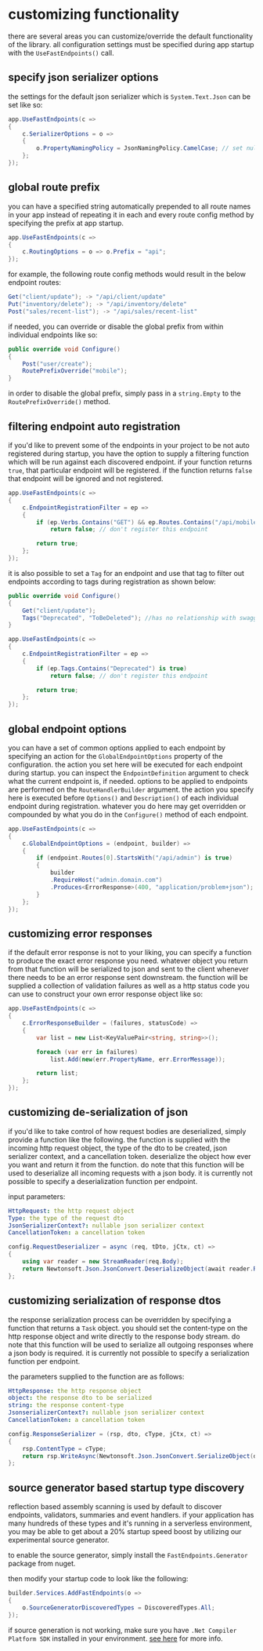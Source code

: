 # customizing functionality
there are several areas you can customize/override the default functionality of the library. 
all configuration settings must be specified during app startup with the `UseFastEndpoints()` call.

## specify json serializer options
the settings for the default json serializer which is `System.Text.Json` can be set like so:
```csharp
app.UseFastEndpoints(c =>
{
    c.SerializerOptions = o =>
    {
        o.PropertyNamingPolicy = JsonNamingPolicy.CamelCase; // set null for pascal case
    };
});
```

## global route prefix
you can have a specified string automatically prepended to all route names in your app instead of repeating it in each and every route config method by specifying the prefix at app startup.
```csharp
app.UseFastEndpoints(c =>
{
    c.RoutingOptions = o => o.Prefix = "api";
});
```
for example, the following route config methods would result in the below endpoint routes:
```csharp
Get("client/update"); -> "/api/client/update"
Put("inventory/delete"); -> "/api/inventory/delete"
Post("sales/recent-list"); -> "/api/sales/recent-list"
```
if needed, you can override or disable the global prefix from within individual endpoints like so:
```csharp
public override void Configure()
{
    Post("user/create");
    RoutePrefixOverride("mobile");
}
```
in order to disable the global prefix, simply pass in a `string.Empty` to the `RoutePrefixOverride()` method.

## filtering endpoint auto registration
if you'd like to prevent some of the endpoints in your project to be not auto registered during startup, you have the option to supply a filtering function which will be run against each discovered endpoint. if your function returns `true`, that particular endpoint will be registered. if the function returns `false` that endpoint will be ignored and not registered.
```csharp
app.UseFastEndpoints(c =>
{
    c.EndpointRegistrationFilter = ep =>
    {
        if (ep.Verbs.Contains("GET") && ep.Routes.Contains("/api/mobile/test"))
            return false; // don't register this endpoint

        return true;
    };
});
```
it is also possible to set a `Tag` for an endpoint and use that tag to filter out endpoints according to tags during registration as shown below:
```csharp
public override void Configure()
{
    Get("client/update");
    Tags("Deprecated", "ToBeDeleted"); //has no relationship with swagger tags
}

app.UseFastEndpoints(c =>
{
    c.EndpointRegistrationFilter = ep =>
    {
        if (ep.Tags.Contains("Deprecated") is true)
            return false; // don't register this endpoint

        return true;
    };
});
```

## global endpoint options
you can have a set of common options applied to each endpoint by specifying an action for the `GlobalEndpointOptions` property of the configuration. 
the action you set here will be executed for each endpoint during startup. you can inspect the `EndpointDefinition` argument to check what the current endpoint is, if needed.
options to be applied to endpoints are performed on the `RouteHandlerBuilder` argument. the action you specify here is executed before `Options()` and `Description()` of each individual endpoint during registration. whatever you do here may get overridden or compounded by what you do in the `Configure()` method of each endpoint.
```csharp
app.UseFastEndpoints(c =>
{
    c.GlobalEndpointOptions = (endpoint, builder) =>
    {
        if (endpoint.Routes[0].StartsWith("/api/admin") is true)
        {
            builder
            .RequireHost("admin.domain.com")
            .Produces<ErrorResponse>(400, "application/problem+json");
        }
    };
});
```

## customizing error responses
if the default error response is not to your liking, you can specify a function to produce the exact error response you need. whatever object you return from that function will be serialized to json and sent to the client whenever there needs to be an error response sent downstream. the function will be supplied a collection of validation failures as well as a http status code you can use to construct your own error response object like so:
```csharp
app.UseFastEndpoints(c =>
{
    c.ErrorResponseBuilder = (failures, statusCode) =>
    {
        var list = new List<KeyValuePair<string, string>>();

        foreach (var err in failures)
            list.Add(new(err.PropertyName, err.ErrorMessage));

        return list;
    };
});
```

## customizing de-serialization of json
if you'd like to take control of how request bodies are deserialized, simply provide a function like the following. the function is supplied with the incoming http request object, the type of the dto to be created, json serializer context, and a cancellation token. deserialize the object how ever you want and return it from the function. do note that this function will be used to deserialize all incoming requests with a json body. it is currently not possible to specify a deserialization function per endpoint.

input parameters:
```yaml
HttpRequest: the http request object
Type: the type of the request dto
JsonSerializerContext?: nullable json serializer context
CancellationToken: a cancellation token
```

```csharp
config.RequestDeserializer = async (req, tDto, jCtx, ct) =>
{
    using var reader = new StreamReader(req.Body);
    return Newtonsoft.Json.JsonConvert.DeserializeObject(await reader.ReadToEndAsync(), tDto);
};
```

## customizing serialization of response dtos
the response serialization process can be overridden by specifying a function that returns a `Task` object. you should set the content-type on the http response object and write directly to the response body stream. do note that this function will be used to serialize all outgoing responses where a json body is required. it is currently not possible to specify a serialization function per endpoint.

the parameters supplied to the function are as follows:

```yaml
HttpResponse: the http response object
object: the response dto to be serialized
string: the response content-type
JsonserializerContext?: nullable json serializer context
CancellationToken: a cancellation token
```

```csharp
config.ResponseSerializer = (rsp, dto, cType, jCtx, ct) =>
{
    rsp.ContentType = cType;
    return rsp.WriteAsync(Newtonsoft.Json.JsonConvert.SerializeObject(dto), ct);
};
```

## source generator based startup type discovery
reflection based assembly scanning is used by default to discover endpoints, validators, summaries and event handlers. if your application has many hundreds of these types and it's running in a serverless environment, you may be able to get about a 20% startup speed boost by utilizing our experimental source generator.

to enable the source generator, simply install the `FastEndpoints.Generator` package from nuget.

then modify your startup code to look like the following:
```csharp
builder.Services.AddFastEndpoints(o =>
{
    o.SourceGeneratorDiscoveredTypes = DiscoveredTypes.All;
});
```

if source generation is not working, make sure you have `.Net Compiler Platform SDK` installed in your environment. [see here](https://github.com/dj-nitehawk/FastEndpoints/issues/117#issuecomment-1136891324) for more info.